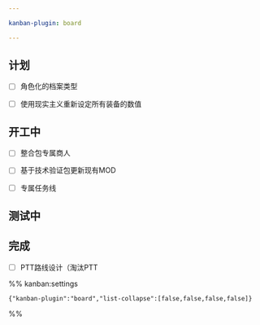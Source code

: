```yaml
---

kanban-plugin: board

---
```


## 计划

- [ ] 角色化的档案类型
- [ ] 使用现实主义重新设定所有装备的数值


## 开工中

- [ ] 整合包专属商人
- [ ] 基于技术验证包更新现有MOD
- [ ] 专属任务线


## 测试中



## 完成

- [ ] PTT路线设计（淘汰PTT




%% kanban:settings
```
{"kanban-plugin":"board","list-collapse":[false,false,false,false]}
```
%%